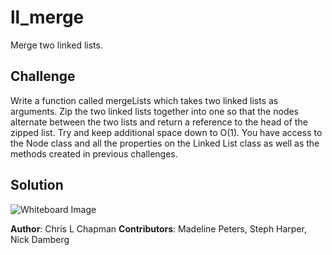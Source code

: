 # ll_merge

Merge two linked lists.

## Challenge

Write a function called mergeLists which takes two linked lists as arguments. Zip the two linked lists together into one so that the nodes alternate between the two lists and return a reference to the head of the zipped list. Try and keep additional space down to O(1). You have access to the Node class and all the properties on the Linked List class as well as the methods created in previous challenges.

## Solution

![Whiteboard Image](../../assets/ll_merge.jpg)

**Author**: Chris L Chapman
**Contributors**: Madeline Peters, Steph Harper, Nick Damberg
